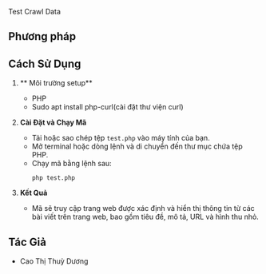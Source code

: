 Test Crawl Data

## Phương pháp

## Cách Sử Dụng
1. ** Môi trường setup**
   - PHP
   - Sudo apt install php-curl(cài đặt thư viện curl)


2. **Cài Đặt và Chạy Mã**
   - Tải hoặc sao chép tệp `test.php` vào máy tính của bạn.
   - Mở terminal hoặc dòng lệnh và di chuyển đến thư mục chứa tệp PHP.
   - Chạy mã bằng lệnh sau:
     ```shell
     php test.php
     ```

3. **Kết Quả**
   - Mã sẽ truy cập trang web được xác định và hiển thị thông tin từ các bài viết trên trang web, bao gồm tiêu đề, mô tả, URL và hình thu nhỏ.

## Tác Giả
- Cao Thị Thuỳ Dương


